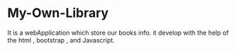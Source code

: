 # My-Own-Library
It is a webApplication which store our books info. it develop with the help of the html , bootstrap , and Javascript.
